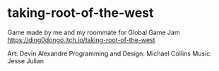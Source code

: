 # taking-root-of-the-west
Game made by me and my roommate for Global Game Jam
https://ding0dongo.itch.io/taking-root-of-the-west

Art: Devin Alexandre
Programming and Design: Michael Collins
Music: Jesse Julian
